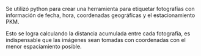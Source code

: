 Se utilizó python para crear una herramienta para etiquetar fotografías con información de fecha, hora, coordenadas geográficas y el estacionamiento PKM. 

Esto se logra calculando la distancia acumulada entre cada fotografía, es indispensable que las imágenes sean tomadas con coordenadas con el menor espaciamiento posible. 

